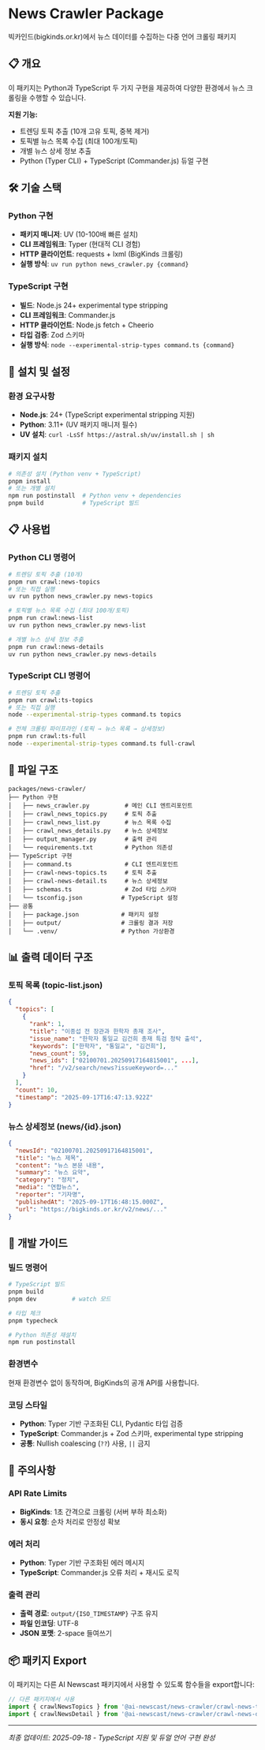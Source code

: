 # News Crawler Package

빅카인드(bigkinds.or.kr)에서 뉴스 데이터를 수집하는 다중 언어 크롤링 패키지

## 📋 개요

이 패키지는 Python과 TypeScript 두 가지 구현을 제공하여 다양한 환경에서 뉴스 크롤링을 수행할 수 있습니다.

**지원 기능:**
- 트렌딩 토픽 추출 (10개 고유 토픽, 중복 제거)
- 토픽별 뉴스 목록 수집 (최대 100개/토픽)
- 개별 뉴스 상세 정보 추출
- Python (Typer CLI) + TypeScript (Commander.js) 듀얼 구현

## 🛠️ 기술 스택

### Python 구현
- **패키지 매니저**: UV (10-100배 빠른 설치)
- **CLI 프레임워크**: Typer (현대적 CLI 경험)
- **HTTP 클라이언트**: requests + lxml (BigKinds 크롤링)
- **실행 방식**: `uv run python news_crawler.py {command}`

### TypeScript 구현
- **빌드**: Node.js 24+ experimental type stripping
- **CLI 프레임워크**: Commander.js
- **HTTP 클라이언트**: Node.js fetch + Cheerio
- **타입 검증**: Zod 스키마
- **실행 방식**: `node --experimental-strip-types command.ts {command}`

## 🚀 설치 및 설정

### 환경 요구사항
- **Node.js**: 24+ (TypeScript experimental stripping 지원)
- **Python**: 3.11+ (UV 패키지 매니저 필수)
- **UV 설치**: `curl -LsSf https://astral.sh/uv/install.sh | sh`

### 패키지 설치
```bash
# 의존성 설치 (Python venv + TypeScript)
pnpm install
# 또는 개별 설치
npm run postinstall  # Python venv + dependencies
pnpm build           # TypeScript 빌드
```

## 📋 사용법

### Python CLI 명령어
```bash
# 트렌딩 토픽 추출 (10개)
pnpm run crawl:news-topics
# 또는 직접 실행
uv run python news_crawler.py news-topics

# 토픽별 뉴스 목록 수집 (최대 100개/토픽)
pnpm run crawl:news-list
uv run python news_crawler.py news-list

# 개별 뉴스 상세 정보 추출
pnpm run crawl:news-details
uv run python news_crawler.py news-details
```

### TypeScript CLI 명령어
```bash
# 트렌딩 토픽 추출
pnpm run crawl:ts-topics
# 또는 직접 실행
node --experimental-strip-types command.ts topics

# 전체 크롤링 파이프라인 (토픽 → 뉴스 목록 → 상세정보)
pnpm run crawl:ts-full
node --experimental-strip-types command.ts full-crawl
```

## 📁 파일 구조

```
packages/news-crawler/
├── Python 구현
│   ├── news_crawler.py          # 메인 CLI 엔트리포인트
│   ├── crawl_news_topics.py     # 토픽 추출
│   ├── crawl_news_list.py       # 뉴스 목록 수집
│   ├── crawl_news_details.py    # 뉴스 상세정보
│   ├── output_manager.py        # 출력 관리
│   └── requirements.txt         # Python 의존성
├── TypeScript 구현
│   ├── command.ts               # CLI 엔트리포인트
│   ├── crawl-news-topics.ts     # 토픽 추출
│   ├── crawl-news-detail.ts     # 뉴스 상세정보
│   ├── schemas.ts               # Zod 타입 스키마
│   └── tsconfig.json           # TypeScript 설정
├── 공통
│   ├── package.json            # 패키지 설정
│   ├── output/                 # 크롤링 결과 저장
│   └── .venv/                  # Python 가상환경
```

## 📊 출력 데이터 구조

### 토픽 목록 (topic-list.json)
```json
{
  "topics": [
    {
      "rank": 1,
      "title": "이종섭 전 장관과 한학자 총재 조사",
      "issue_name": "한학자 통일교 김건희 총재 특검 청탁 출석",
      "keywords": ["한학자", "통일교", "김건희"],
      "news_count": 59,
      "news_ids": ["02100701.20250917164815001", ...],
      "href": "/v2/search/news?issueKeyword=..."
    }
  ],
  "count": 10,
  "timestamp": "2025-09-17T16:47:13.922Z"
}
```

### 뉴스 상세정보 (news/{id}.json)
```json
{
  "newsId": "02100701.20250917164815001",
  "title": "뉴스 제목",
  "content": "뉴스 본문 내용",
  "summary": "뉴스 요약",
  "category": "정치",
  "media": "연합뉴스",
  "reporter": "기자명",
  "publishedAt": "2025-09-17T16:48:15.000Z",
  "url": "https://bigkinds.or.kr/v2/news/..."
}
```

## 🔧 개발 가이드

### 빌드 명령어
```bash
# TypeScript 빌드
pnpm build
pnpm dev          # watch 모드

# 타입 체크
pnpm typecheck

# Python 의존성 재설치
npm run postinstall
```

### 환경변수
현재 환경변수 없이 동작하며, BigKinds의 공개 API를 사용합니다.

### 코딩 스타일
- **Python**: Typer 기반 구조화된 CLI, Pydantic 타입 검증
- **TypeScript**: Commander.js + Zod 스키마, experimental type stripping
- **공통**: Nullish coalescing (`??`) 사용, `||` 금지

## 🚨 주의사항

### API Rate Limits
- **BigKinds**: 1초 간격으로 크롤링 (서버 부하 최소화)
- **동시 요청**: 순차 처리로 안정성 확보

### 에러 처리
- **Python**: Typer 기반 구조화된 에러 메시지
- **TypeScript**: Commander.js 오류 처리 + 재시도 로직

### 출력 관리
- **출력 경로**: `output/{ISO_TIMESTAMP}` 구조 유지
- **파일 인코딩**: UTF-8
- **JSON 포맷**: 2-space 들여쓰기

## 📦 패키지 Export

이 패키지는 다른 AI Newscast 패키지에서 사용할 수 있도록 함수들을 export합니다:

```typescript
// 다른 패키지에서 사용
import { crawlNewsTopics } from '@ai-newscast/news-crawler/crawl-news-topics';
import { crawlNewsDetail } from '@ai-newscast/news-crawler/crawl-news-detail';
```

---
*최종 업데이트: 2025-09-18 - TypeScript 지원 및 듀얼 언어 구현 완성*